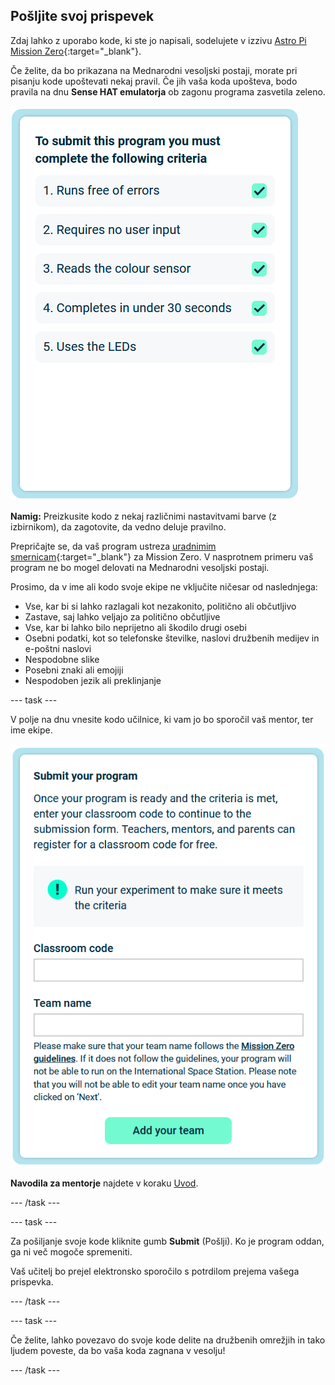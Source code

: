 ## Pošljite svoj prispevek

Zdaj lahko z uporabo kode, ki ste jo napisali, sodelujete v izzivu [Astro Pi Mission Zero](https://astro-pi.org/mission-zero){:target="_blank"}.

Če želite, da bo prikazana na Mednarodni vesoljski postaji, morate pri pisanju kode upoštevati nekaj pravil. Če jih vaša koda upošteva, bodo pravila na dnu **Sense HAT emulatorja** ob zagonu programa zasvetila zeleno.

![Stran Mission Zero, ki prikazuje kriterije za vnos.](images/rules.png)

**Namig:** Preizkusite kodo z nekaj različnimi nastavitvami barve (z izbirnikom), da zagotovite, da vedno deluje pravilno.

Prepričajte se, da vaš program ustreza [uradnimim smernicam](https://astro-pi.org/mission-zero/guidelines){:target="_blank"} za Mission Zero. V nasprotnem primeru vaš program ne bo mogel delovati na Mednarodni vesoljski postaji.

Prosimo, da v ime ali kodo svoje ekipe ne vključite ničesar od naslednjega:

+ Vse, kar bi si lahko razlagali kot nezakonito, politično ali občutljivo
+ Zastave, saj lahko veljajo za politično občutljive
+ Vse, kar bi lahko bilo neprijetno ali škodilo drugi osebi
+ Osebni podatki, kot so telefonske številke, naslovi družbenih medijev in e-poštni naslovi
+ Nespodobne slike
+ Posebni znaki ali emojiji
+ Nespodoben jezik ali preklinjanje

--- task ---

V polje na dnu vnesite kodo učilnice, ki vam jo bo sporočil vaš mentor, ter ime ekipe.

![Obrazec za oddajo kode učilnice in imena ekipe](images/submission.png)

**Navodila za mentorje** najdete v koraku [Uvod](https://projects.raspberrypi.org/sl-SI/projects/astro-pi-mission-zero/0).

--- /task ---

--- task ---

Za pošiljanje svoje kode kliknite gumb **Submit** (Pošlji). Ko je program oddan, ga ni več mogoče spremeniti.

Vaš učitelj bo prejel elektronsko sporočilo s potrdilom prejema vašega prispevka.

--- /task ---

--- task ---

Če želite, lahko povezavo do svoje kode delite na družbenih omrežjih in tako ljudem poveste, da bo vaša koda zagnana v vesolju!

--- /task ---
